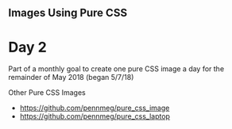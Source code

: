 ## Images Using Pure CSS

# Day 2

Part of a monthly goal to create one pure CSS image a day for the remainder of May 2018 (began 5/7/18)

Other Pure CSS Images
* https://github.com/pennmeg/pure_css_image
* https://github.com/pennmeg/pure_css_laptop
